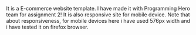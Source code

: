 It is a E-commerce website template. I have made it with Programming Hero team for assignment 2! It is also responsive site for mobile device. Note that about responsiveness, for mobile devices here i have used 576px width and i have tested it on firefox browser.